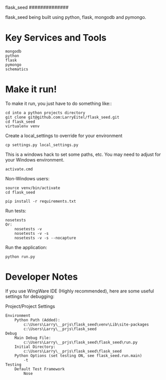 flask_seed
##############

flask_seed being built using python, flask, mongodb and pymongo.

Key Services and Tools
============

    mongodb
    python
    flask
    pymongo
    schematics

Make it run!
============

To make it run, you just have to do something like::

    cd into a python projects directory 
    git clone git@github.com:LarryEitel/flask_seed.git
    cd flask_seed
    virtualenv venv

Create a local_settings to override for your environment

    cp settings.py local_settings.py

This is a windows hack to set some paths, etc. You may need to adjust for your Windows environment.

    activate.cmd

Non-Windows users:

    source venv/bin/activate
    cd flask_seed

    pip install -r requirements.txt

Run tests:

    nosetests
    Or:
        nosetests -v
        nosetests -v -s
        nosetests -v -s --nocapture

Run the application:

    python run.py

Developer Notes
===============

If you use WingWare IDE (Highly recommended), here are some useful settings for debugging:

Project/Project Settings

    Environment
        Python Path (Added):
            c:\Users\Larry\__prjs\flask_seed\venv\Lib\site-packages
            c:\Users\Larry\__prjs\flask_seed
    Debug
        Main Debug File:
            c:\Users\Larry\__prjs\flask_seed\flask_seed\run.py
        Initial Directory:
            c:\Users\Larry\__prjs\flask_seed\flask_seed
        Python Options (set testing ON, see flask_seed.run.main)
            -t
    Testing
        Default Test Framework
            Nose

